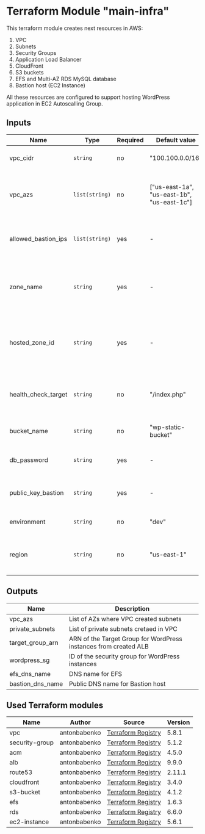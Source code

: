 # Terraform Module "main-infra"

This terraform module creates next resources in AWS: 
1. VPC 
2. Subnets
3. Security Groups
4. Application Load Balancer
5. CloudFront
6. S3 buckets
7. EFS and Multi-AZ RDS MySQL database
8. Bastion host (EC2 Instance)

All these resources are configured to support hosting WordPress application in EC2 Autoscalling Group.

## Inputs

|           Name          |       Type      | Required |                Default value               |                                    Description                                     |
|-------------------------|-----------------|----------|--------------------------------------------|------------------------------------------------------------------------------------|
| vpc_cidr                | `string`        | no       | "100.100.0.0/16"                           | CIDR of the VPC for this project                                                   |
| vpc_azs                 | `list(string)`  | no       | ["us-east-1a", "us-east-1b", "us-east-1c"] | List of availability zones where subnets should be created                         |
| allowed_bastion_ips     | `list(string)`  | yes      | -                                          | List of IPs that are allowed to SSH into bastion host                              |
| zone_name               | `string`        | yes      | -                                          | FQDN to use with Route53 hosted zone ('zone_name' output from hosted-zone module)  |
| hosted_zone_id          | `string`        | yes      | -                                          | ID of the Route53 hosted zone ('zone_id' output from hosted-zone module)           |
| health_check_target     | `string`        | no       | "/index.php"                               | Path through which Target Group will check WP instances' health                    |
| bucket_name             | `string`        | no       | "wp-static-bucket"                         | Name for the S3 static bucket                                                      |
| db_password             | `string`        | yes      | -                                          | Password for WordPress database in MySQL                                           |
| public_key_bastion      | `string`        | yes      | -                                          | Public Key for Bastion instance in public subnet                                   |
| environment             | `string`        | no       | "dev"                                      | Environment name for this deployment                                               |
| region                  | `string`        | no       | "us-east-1"                                | Region where infrastructure should be deployed                                     |

## Outputs

|        Name       |                             Description                           |
|-------------------|-------------------------------------------------------------------|
| vpc_azs           | List of AZs where VPC created subnets                             |
| private_subnets   | List of private subnets cretaed in VPC                            |
| target_group_arn  | ARN of the Target Group for WordPress instances from created ALB  |
| wordpress_sg      | ID of the security group for WordPress instances                  |
| efs_dns_name      | DNS name for EFS                                                  |
| bastion_dns_name  | Public DNS name for Bastion host                                  |

## Used Terraform modules

|      Name      |    Author    |                                                   Source                                                    | Version |
|----------------|--------------|-------------------------------------------------------------------------------------------------------------|---------|
| vpc            | antonbabenko | [Terraform Registry](https://registry.terraform.io/modules/terraform-aws-modules/vpc/aws/5.8.1)             |  5.8.1  |
| security-group | antonbabenko | [Terraform Registry](https://registry.terraform.io/modules/terraform-aws-modules/security-group/aws/5.1.2)  |  5.1.2  |
| acm            | antonbabenko | [Terraform Registry](https://registry.terraform.io/modules/terraform-aws-modules/kms/aws/4.5.0)             |  4.5.0  |
| alb            | antonbabenko | [Terraform Registry](https://registry.terraform.io/modules/terraform-aws-modules/alb/aws/9.9.0)             |  9.9.0  |
| route53        | antonbabenko | [Terraform Registry](https://registry.terraform.io/modules/terraform-aws-modules/route53/aws/2.11.1)        |  2.11.1 |
| cloudfront     | antonbabenko | [Terraform Registry](https://registry.terraform.io/modules/terraform-aws-modules/cloudfront/aws/3.4.0)      |  3.4.0  |
| s3-bucket      | antonbabenko | [Terraform Registry](https://registry.terraform.io/modules/terraform-aws-modules/s3-bucket/aws/4.1.2)       |  4.1.2  |
| efs            | antonbabenko | [Terraform Registry](https://registry.terraform.io/modules/terraform-aws-modules/efs/aws/1.6.3)             |  1.6.3  |
| rds            | antonbabenko | [Terraform Registry](https://registry.terraform.io/modules/terraform-aws-modules/rds/aws/6.6.0)             |  6.6.0  |
| ec2-instance   | antonbabenko | [Terraform Registry](https://registry.terraform.io/modules/terraform-aws-modules/ec2-instance/aws/5.6.1)    |  5.6.1  |
